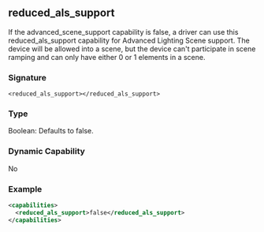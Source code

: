 ## reduced\_als\_support

If the advanced\_scene\_support capability is false, a driver can use this reduced\_als\_support capability for Advanced Lighting Scene support. The device will be allowed into a scene, but the device can't participate in scene ramping and can only have either 0 or 1 elements in a scene. 


### Signature

`<reduced_als_support></reduced_als_support>`


### Type

Boolean: Defaults to false.


### Dynamic Capability

No

### Example

```xml
<capabilities>
  <reduced_als_support>false</reduced_als_support>
</capabilities>
```
